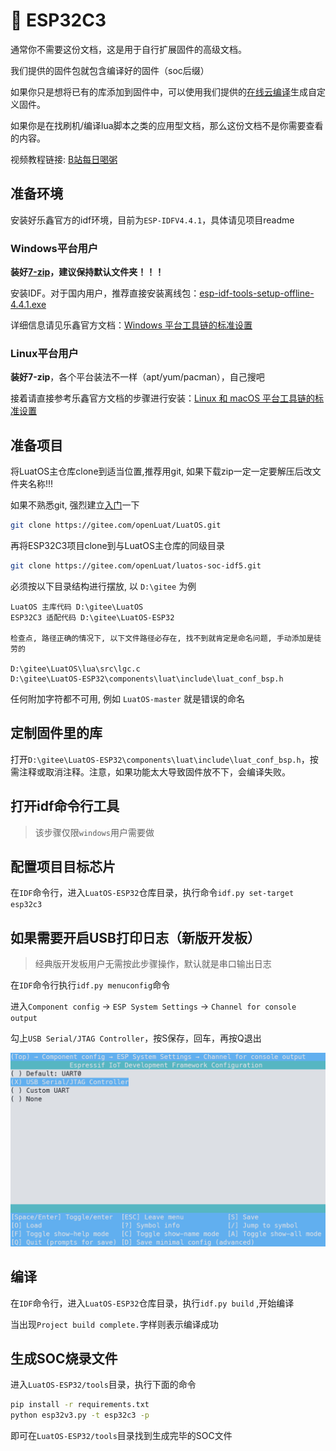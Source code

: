 # 📡 ESP32C3

通常你不需要这份文档，这是用于自行扩展固件的高级文档。

我们提供的固件包就包含编译好的固件（soc后缀）

如果你只是想将已有的库添加到固件中，可以使用我们提供的[在线云编译](https://wiki.luatos.com/develop/compile/Cloud_compilation.html)生成自定义固件。

如果你是在找刷机/编译lua脚本之类的应用型文档，那么这份文档不是你需要查看的内容。

视频教程链接: [B站每日喝粥](https://www.bilibili.com/video/BV1D3411p7MK?p=1)

## 准备环境

安装好乐鑫官方的idf环境，目前为`ESP-IDFV4.4.1`，具体请见项目readme

### Windows平台用户

**装好[7-zip](https://www.7-zip.org/)，建议保持默认文件夹！！！**

安装IDF。对于国内用户，推荐直接安装离线包：[esp-idf-tools-setup-offline-4.4.1.exe](https://dl.espressif.com/dl/idf-installer/esp-idf-tools-setup-offline-4.4.1.exe)

详细信息请见乐鑫官方文档：[Windows 平台工具链的标准设置](https://docs.espressif.com/projects/esp-idf/zh_CN/latest/esp32/get-started/windows-setup.html)

### Linux平台用户

**装好7-zip**，各个平台装法不一样（apt/yum/pacman），自己搜吧

接着请直接参考乐鑫官方文档的步骤进行安装：[Linux 和 macOS 平台工具链的标准设置](https://docs.espressif.com/projects/esp-idf/zh_CN/latest/esp32/get-started/linux-macos-setup.html)

## 准备项目

将LuatOS主仓库clone到适当位置,推荐用git, 如果下载zip一定一定要解压后改文件夹名称!!!

如果不熟悉git, 强烈建立[入门](https://www.jianshu.com/p/db3396474b96)一下

```sh
git clone https://gitee.com/openLuat/LuatOS.git
```

再将ESP32C3项目clone到与LuatOS主仓库的同级目录

```sh
git clone https://gitee.com/openLuat/luatos-soc-idf5.git
```

必须按以下目录结构进行摆放, 以 `D:\gitee` 为例

```
LuatOS 主库代码 D:\gitee\LuatOS
ESP32C3 适配代码 D:\gitee\LuatOS-ESP32

检查点, 路径正确的情况下, 以下文件路径必存在, 找不到就肯定是命名问题, 手动添加是徒劳的

D:\gitee\LuatOS\lua\src\lgc.c
D:\gitee\LuatOS-ESP32\components\luat\include\luat_conf_bsp.h
```

任何附加字符都不可用, 例如 `LuatOS-master` 就是错误的命名

## 定制固件里的库

打开`D:\gitee\LuatOS-ESP32\components\luat\include\luat_conf_bsp.h`，按需注释或取消注释。注意，如果功能太大导致固件放不下，会编译失败。

## 打开idf命令行工具

> 该步骤仅限`windows`用户需要做

## 配置项目目标芯片

在`IDF`命令行，进入`LuatOS-ESP32`仓库目录，执行命令`idf.py set-target esp32c3`

## 如果需要开启USB打印日志（新版开发板）

> 经典版开发板用户无需按此步骤操作，默认就是串口输出日志

在`IDF`命令行执行`idf.py menuconfig`命令

进入`Component config` -> `ESP System Settings` -> `Channel for console output`

勾上`USB Serial/JTAG Controller`，按S保存，回车，再按Q退出

![idf usb](img/idf_usb.png)

## 编译

在`IDF`命令行，进入`LuatOS-ESP32`仓库目录，执行`idf.py build` ,开始编译

<div id="xmake-record"></div>
<link rel="stylesheet" type="text/css" href="../../_static/css/asciinema-player.css"/>
<script src="../../_static/js/asciinema-player.min.js"></script>
<script>AsciinemaPlayer.create('../../_static/terminal/build_esp32c3.cast', document.getElementById('xmake-record'),{autoPlay:true,speed:4});</script>

当出现`Project build complete.`字样则表示编译成功

## 生成SOC烧录文件

进入`LuatOS-ESP32/tools`目录，执行下面的命令

```bash
pip install -r requirements.txt
python esp32v3.py -t esp32c3 -p
```

即可在`LuatOS-ESP32/tools`目录找到生成完毕的SOC文件
